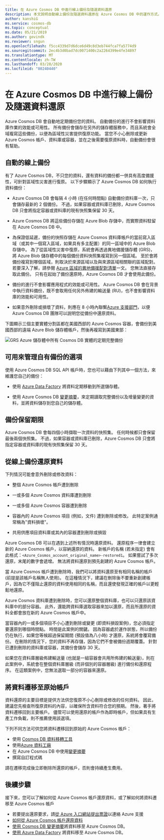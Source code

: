 ```yaml
---
title: 在 Azure Cosmos DB 中進行線上備份及隨選資料還原
description: 本文說明自動線上備份及隨選資料還原在 Azure Cosmos DB 中的運作方式。
author: kanshiG
ms.service: cosmos-db
ms.topic: conceptual
ms.date: 05/21/2019
ms.author: govindk
ms.reviewer: sngun
ms.openlocfilehash: f5cc4339d7d6dce6d49c8d3eb744fca7fa5774d9
ms.sourcegitcommit: 2ec4b3d0bad7dc0071400c2a2264399e4fe34897
ms.translationtype: MT
ms.contentlocale: zh-TW
ms.lasthandoff: 03/28/2020
ms.locfileid: "80240440"
---
```

# <a name="online-backup-and-on-demand-data-restore-in-azure-cosmos-db"></a>在 Azure Cosmos DB 中進行線上備份及隨選資料還原

Azure Cosmos DB 會自動地定期備份您的資料。 自動備份的進行不會影響資料庫作業的效能或可用性。 所有備份會儲存在另外的儲存體服務中，而且系統會全域複寫這些備份，以便為區域性災害提供復原功能。 當您不小心刪除或更新 Azure Cosmos 帳戶、資料庫或容器，並在之後需要復原資料時，自動備份會很有幫助。

## <a name="automatic-and-online-backups"></a>自動的線上備份

有了 Azure Cosmos DB，不只您的資料，還有資料的備份都一併具有高度備援性，可針對區域性災害進行復原。 以下步驟顯示了 Azure Cosmos DB 如何執行資料備份：

* Azure Cosmos DB 會每隔 4 小時 (在任何時間點) 自動備份資料庫一次，只會儲存最新的 2 個備份。 不過，如果容器或資料庫已刪除，Azure Cosmos DB 只會將指定容器或資料庫的現有快照集保留 30 天。

* Azure Cosmos DB 將這些備份存儲在 Azure Blob 存儲中，而實際資料駐留在 Azure Cosmos DB 中。

*  為保證低延遲，備份的快照存儲在 Azure Cosmos 資料庫帳戶的當前寫入區域（或其中一個寫入區域，如果具有多主配置）的同一區域中的 Azure Blob 存儲中。 為了從區域性災害中復原，系統會再透過異地備援儲存體 (GRS)，將 Azure Blob 儲存體中的每個備份資料快照集複寫到另一個區域。 至於會將備份複寫到哪個區域，則取決於來源區域以及與來源區域相關聯的區域配對。 若要深入了解，請參閱 [Azure 區域的異地備援配對清單](../best-practices-availability-paired-regions.md)一文。 您無法直接存取此備份。 只有在起始了備份還原時，Azure Cosmos DB 才會使用此備份。

* 備份的進行不會影響應用程式的效能或可用性。 Azure Cosmos DB 會在背景中執行資料備份，既不會取用任何另外佈建的輸送量 (RU)，也不會影響資料庫的效能和可用性。

* 如果意外刪除或損壞了資料，則應在 8 小時內聯繫[Azure 支援部門](https://azure.microsoft.com/support/options/)，以便 Azure Cosmos DB 團隊可以説明您從備份中還原資料。

下圖顯示三個主要實體分割區都在美國西部的 Azure Cosmos 容器，會備份到美國西部的遠端 Azure Blob 儲存體帳戶，然後再複寫到美國東部：

![GRS Azure 儲存體中所有 Cosmos DB 實體的定期完整備份](./media/online-backup-and-restore/automatic-backup.png)

## <a name="options-to-manage-your-own-backups"></a>可用來管理自有備份的選項

使用 Azure Cosmos DB SQL API 帳戶時，您也可以藉由下列其中一個方法，來維護您自己的備份：

* 使用 [Azure Data Factory](../data-factory/connector-azure-cosmos-db.md) 將資料定期移動到所選儲存體。

* 使用 Azure Cosmos DB [變更摘要](change-feed.md)，來定期讀取完整備份以及增量變更的資料，並將資料儲存到您自己的儲存體。

## <a name="backup-retention-period"></a>備份保留期限

Azure Cosmos DB 會每四個小時擷取一次資料的快照集。 任何時候都只會保留最後兩個快照集。 不過，如果容器或資料庫已刪除，Azure Cosmos DB 只會將指定容器或資料庫的現有快照集保留 30 天。

## <a name="restoring-data-from-online-backups"></a>從線上備份還原資料

下列情況可能會意外刪除或修改資料：  

* 整個 Azure Cosmos 帳戶遭到刪除

* 一或多個 Azure Cosmos 資料庫遭到刪除

* 一或多個 Azure Cosmos 容器遭到刪除

* 容器內的 Azure Cosmos 項目 (例如，文件) 遭到刪除或修改。 此特定案例通常稱為"資料損壞"。

* 共用供應項目資料庫或其內的容器遭到刪除或損毀

Azure Cosmos DB 可以在遇到上述所有情況時還原資料。 還原程序一律會建立新的 Azure Cosmos 帳戶，以容納還原的資料。 新帳戶的名稱 (若未指定) 會有此格式：`<Azure_Cosmos_account_original_name>-restored1`。 如果嘗試了多次還原，末尾的數字會遞增。 無法將資料還原到預先創建的 Azure Cosmos 帳戶。

當 Azure Cosmos 帳戶遭到刪除時，我們可以將資料還原至有相同名稱的帳戶 (前提是該帳戶名稱無人使用)。 在這種情況下，建議在刪除後不要重新創建帳戶，因為它不僅阻止還原的資料使用相同的名稱，而且還使發現正確的帳戶以更輕鬆地還原。 

Azure Cosmos 資料庫遭到刪除時，您可以還原整個資料庫，也可以只還原該資料庫中的部分容器。 此外，還能跨資料庫選取容器來加以還原，而且所還原的資料全都會放在新的 Azure Cosmos 帳戶中。

當容器內的一或多個項目不小心遭到刪除或變更 (即資料損毀案例)，您必須指定要還原到哪個時間點。 時間是此案例的關鍵。 因為容器處於運作狀態，所以備份仍在執行，如果您等候超過保留期間 (預設值為八小時) 才還原，系統將會覆寫備份。 在刪除的情況下，您的資料不再存儲，因為它們不會被備份週期覆蓋。 針對已遭到刪除的資料庫或容器，其備份會儲存 30 天。

如果您在資料庫層級佈建輸送量 (也就是一組容器會共用所佈建的輸送量)，則在此案例中，系統會在整個資料庫層級 (而非個別的容器層級) 進行備份和還原程序。 在這類案例中，您無法選取一部分的容器來還原。

## <a name="migrating-data-to-the-original-account"></a>將資料遷移至原始帳戶

資料還原的主要目標是提供方法供您復原不小心刪除或修改的任何資料。 因此，建議您先檢查所復原資料的內容，以確保所含資料符合您的預期。 然後，著手將資料遷移回到主要帳戶。 儘管可以使用還原的帳戶作為即時帳戶，但如果具有生產工作負載，則不推薦使用該選項。  

下列不同方法可供您將資料遷移回到原始的 Azure Cosmos 帳戶：

* 使用 [Cosmos DB 資料移轉工具](import-data.md)
* 使用[Azure 資料工廠]( ../data-factory/connector-azure-cosmos-db.md)
* 在 Azure Cosmos DB 中使用[變更摘要](change-feed.md) 
* 撰寫自訂程式碼

請在遷移完成後立即刪除所還原的帳戶，否則會持續產生費用。

## <a name="next-steps"></a>後續步驟

接下來，您可以了解如何從 Azure Cosmos 帳戶還原資料，或了解如何將資料遷移至 Azure Cosmos 帳戶

* 若要提出還原要求，請[從 Azure 入口網站提出票證](https://portal.azure.com/?#blade/Microsoft_Azure_Support/HelpAndSupportBlade)以連絡 Azure 支援
* [如何從 Azure Cosmos 帳戶還原資料](how-to-backup-and-restore.md)
* [使用 Cosmos DB 變更摘要](change-feed.md)將資料移至 Azure Cosmos DB。
* [使用 Azure Data Factory](../data-factory/connector-azure-cosmos-db.md) 將資料移至 Azure Cosmos DB。

